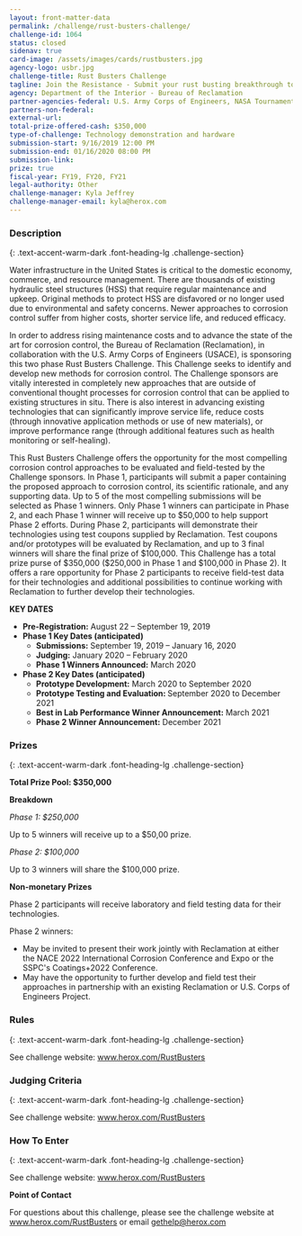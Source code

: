 ```yaml
---
layout: front-matter-data
permalink: /challenge/rust-busters-challenge/
challenge-id: 1064
status: closed
sidenav: true
card-image: /assets/images/cards/rustbusters.jpg
agency-logo: usbr.jpg
challenge-title: Rust Busters Challenge
tagline: Join the Resistance - Submit your rust busting breakthrough to extend the life of water infrastructure in the United States.
agency: Department of the Interior - Bureau of Reclamation
partner-agencies-federal: U.S. Army Corps of Engineers, NASA Tournament Labs
partners-non-federal: 
external-url:
total-prize-offered-cash: $350,000
type-of-challenge: Technology demonstration and hardware
submission-start: 9/16/2019 12:00 PM
submission-end: 01/16/2020 08:00 PM 
submission-link:  
prize: true
fiscal-year: FY19, FY20, FY21
legal-authority: Other
challenge-manager: Kyla Jeffrey
challenge-manager-email: kyla@herox.com
---
```




<!-- Description start -->
### Description
{: .text-accent-warm-dark .font-heading-lg .challenge-section}

<p>Water infrastructure in the United States is critical to the domestic economy, commerce, and resource management. There are thousands of existing hydraulic steel structures (HSS) that require regular maintenance and upkeep. Original methods to protect HSS are disfavored or no longer used due to environmental and safety concerns. Newer approaches to corrosion control suffer from higher costs, shorter service life, and reduced efficacy.</p>
<p>In order to address rising maintenance costs and to advance the state of the art for corrosion control, the Bureau of Reclamation (Reclamation), in collaboration with the U.S. Army Corps of Engineers (USACE), is sponsoring this two phase Rust Busters Challenge. This Challenge seeks to identify and develop new methods for corrosion control. The Challenge sponsors are vitally interested in completely new approaches that are outside of conventional thought processes for corrosion control that can be applied to existing structures in situ. There is also interest in advancing existing technologies that can significantly improve service life, reduce costs (through innovative application methods or use of new materials), or improve performance range (through additional features such as health monitoring or self-healing).</p>
<p>This Rust Busters Challenge offers the opportunity for the most compelling corrosion control approaches to be evaluated and field-tested by the Challenge sponsors. In Phase 1, participants will submit a paper containing the proposed approach to corrosion control, its scientific rationale, and any supporting data. Up to 5 of the most compelling submissions will be selected as Phase 1 winners. Only Phase 1 winners can participate in Phase 2, and each Phase 1 winner will receive up to $50,000 to help support Phase 2 efforts. During Phase 2, participants will demonstrate their technologies using test coupons supplied by Reclamation. Test coupons and/or prototypes will be evaluated by Reclamation, and up to 3 final winners will share the final prize of $100,000. This Challenge has a total prize purse of $350,000 ($250,000 in Phase 1 and $100,000 in Phase 2). It offers a rare opportunity for Phase 2 participants to receive field-test data for their technologies and additional possibilities to continue working with Reclamation to further develop their technologies.</p>
<p><strong>KEY DATES</strong></p>
<ul>
<li><strong>Pre-Registration:</strong> August 22 &ndash; September 19, 2019</li>
<li><strong>Phase 1 Key Dates (anticipated)</strong>
<ul>
<li><strong>Submissions:</strong> September 19, 2019 &ndash; January 16, 2020</li>
<li><strong>Judging:</strong> January 2020 &ndash; February 2020</li>
<li><strong>Phase 1 Winners Announced:</strong> March 2020</li>
</ul>
</li>
<li><strong>Phase 2 Key Dates (anticipated)</strong>
<ul>
<li><strong>Prototype Development:</strong> March 2020 to September 2020</li>
<li><strong>Prototype Testing and Evaluation: </strong>September 2020 to December 2021</li>
<li><strong>Best in Lab Performance Winner Announcement:</strong> March 2021</li>
<li><strong>Phase 2 Winner Announcement:</strong> December 2021</li>
</ul>
</li>
</ul>

<!-- Prizes start -->
### Prizes
{: .text-accent-warm-dark .font-heading-lg .challenge-section}

<p><strong>Total Prize Pool: $350,000</strong></p>
<p><strong>Breakdown</strong></p>
<p><em>Phase 1: $250,000</em></p>
<p>Up to 5 winners will receive up to a $50,00 prize.</p>
<p><em>Phase 2: $100,000</em> </p>
<p>Up to 3 winners will share the $100,000 prize.</p>
<p><strong>Non-monetary Prizes</strong></p>
<p>Phase 2 participants will receive laboratory and field testing data for their technologies.</p>
<p>Phase 2 winners:</p>
<ul>
<li>May be invited to present their work jointly with Reclamation at either the NACE 2022 International Corrosion Conference and Expo or the SSPC's Coatings+2022 Conference.</li>
<li>May have the opportunity to further develop and field test their approaches in partnership with an existing Reclamation or U.S. Corps of Engineers Project.</li>
</ul>

<!-- Rules start -->
### Rules 
{: .text-accent-warm-dark .font-heading-lg .challenge-section}

<p>See challenge website: <a href="http://www.herox.com/RustBusters">www.herox.com/RustBusters</a></p>

<!-- Judging start -->
### Judging Criteria
{: .text-accent-warm-dark .font-heading-lg .challenge-section}

<p>See challenge website: <a href="http://www.herox.com/RustBusters">www.herox.com/RustBusters</a></p>

<!--  How To Enter start -->
### How To Enter
{: .text-accent-warm-dark .font-heading-lg .challenge-section}

<p>See challenge website: <a href="http://www.herox.com/RustBusters">www.herox.com/RustBusters</a></p>

<p><strong>Point of Contact</strong></p>
<p>For questions about this challenge, please see the challenge website at <a href="http://www.herox.com/RustBusters">www.herox.com/RustBusters</a> or email <a href="mailto:gethelp@herox.com">gethelp@herox.com</a></p>
